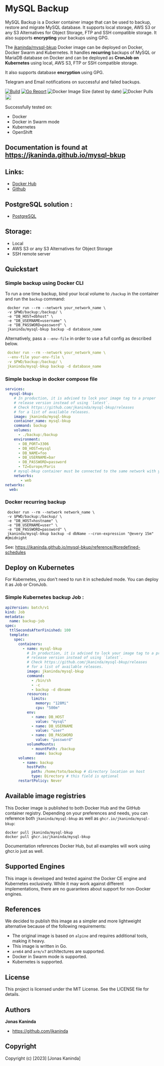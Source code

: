 # MySQL Backup
MySQL Backup is a Docker container image that can be used to backup, restore and migrate MySQL database. It supports local storage, AWS S3 or any S3 Alternatives for Object Storage, FTP and SSH compatible storage.
It also supports __encrypting__ your backups using GPG.

The [jkaninda/mysql-bkup](https://hub.docker.com/r/jkaninda/mysql-bkup) Docker image can be deployed on Docker, Docker Swarm and Kubernetes.
It handles __recurring__ backups of MySQL or MariaDB database on Docker and can be deployed as __CronJob on Kubernetes__ using local, AWS S3, FTP or SSH compatible storage.

It also supports database __encryption__ using GPG.

Telegram and Email notifications on successful and failed backups.


[![Build](https://github.com/jkaninda/mysql-bkup/actions/workflows/release.yml/badge.svg)](https://github.com/jkaninda/mysql-bkup/actions/workflows/release.yml)
[![Go Report](https://goreportcard.com/badge/github.com/jkaninda/mysql-bkup)](https://goreportcard.com/report/github.com/jkaninda/mysql-bkup)
![Docker Image Size (latest by date)](https://img.shields.io/docker/image-size/jkaninda/mysql-bkup?style=flat-square)
![Docker Pulls](https://img.shields.io/docker/pulls/jkaninda/mysql-bkup?style=flat-square)
<a href="https://ko-fi.com/jkaninda"><img src="https://uploads-ssl.webflow.com/5c14e387dab576fe667689cf/5cbed8a4ae2b88347c06c923_BuyMeACoffee_blue.png" height="20" alt="buy ma a coffee"></a>

Successfully tested on:
- Docker
- Docker in Swarm mode
- Kubernetes
- OpenShift

## Documentation is found at <https://jkaninda.github.io/mysql-bkup>


## Links:

- [Docker Hub](https://hub.docker.com/r/jkaninda/mysql-bkup)
- [Github](https://github.com/jkaninda/mysql-bkup)

## PostgreSQL solution :

- [PostgreSQL](https://github.com/jkaninda/pg-bkup)

## Storage:
- Local
- AWS S3 or any S3 Alternatives for Object Storage
- SSH remote server

## Quickstart

### Simple backup using Docker CLI

To run a one time backup, bind your local volume to `/backup` in the container and run the `backup` command:

```shell
 docker run --rm --network your_network_name \
 -v $PWD/backup:/backup/ \
 -e "DB_HOST=dbhost" \
 -e "DB_USERNAME=username" \
 -e "DB_PASSWORD=password" \
 jkaninda/mysql-bkup backup -d database_name
```

Alternatively, pass a `--env-file` in order to use a full config as described below.

```yaml
 docker run --rm --network your_network_name \
 --env-file your-env-file \
 -v $PWD/backup:/backup/ \
 jkaninda/mysql-bkup backup -d database_name
```

### Simple backup in docker compose file

```yaml
services:
  mysql-bkup:
    # In production, it is advised to lock your image tag to a proper
    # release version instead of using `latest`.
    # Check https://github.com/jkaninda/mysql-bkup/releases
    # for a list of available releases.
    image: jkaninda/mysql-bkup
    container_name: mysql-bkup
    command: backup
    volumes:
      - ./backup:/backup
    environment:
      - DB_PORT=3306
      - DB_HOST=mysql
      - DB_NAME=foo
      - DB_USERNAME=bar
      - DB_PASSWORD=password
      - TZ=Europe/Paris
    # mysql-bkup container must be connected to the same network with your database
    networks:
       - web
networks:
  web:
```

### Docker recurring backup

```shell
 docker run --rm --network network_name \
 -v $PWD/backup:/backup/ \
 -e "DB_HOST=hostname" \
 -e "DB_USERNAME=user" \
 -e "DB_PASSWORD=password" \
 jkaninda/mysql-bkup backup -d dbName --cron-expression "@every 15m" #@midnight
```
See: https://jkaninda.github.io/mysql-bkup/reference/#predefined-schedules

## Deploy on Kubernetes

For Kubernetes, you don't need to run it in scheduled mode. You can deploy it as Job or CronJob.

### Simple Kubernetes backup Job :

```yaml
apiVersion: batch/v1
kind: Job
metadata:
  name: backup-job
spec:
  ttlSecondsAfterFinished: 100
  template:
    spec:
      containers:
        - name: mysql-bkup
          # In production, it is advised to lock your image tag to a proper
          # release version instead of using `latest`.
          # Check https://github.com/jkaninda/mysql-bkup/releases
          # for a list of available releases.
          image: jkaninda/mysql-bkup
          command:
            - /bin/sh
            - -c
            - backup -d dbname
          resources:
            limits:
              memory: "128Mi"
              cpu: "500m"
          env:
            - name: DB_HOST
              value: "mysql"
            - name: DB_USERNAME
              value: "user"
            - name: DB_PASSWORD
              value: "password"
          volumeMounts:
            - mountPath: /backup
              name: backup
      volumes:
        - name: backup
          hostPath:
            path: /home/toto/backup # directory location on host
            type: Directory # this field is optional
      restartPolicy: Never
```
## Available image registries

This Docker image is published to both Docker Hub and the GitHub container registry.
Depending on your preferences and needs, you can reference both `jkaninda/mysql-bkup` as well as `ghcr.io/jkaninda/mysql-bkup`:

```
docker pull jkaninda/mysql-bkup
docker pull ghcr.io/jkaninda/mysql-bkup
```

Documentation references Docker Hub, but all examples will work using ghcr.io just as well.

## Supported Engines

This image is developed and tested against the Docker CE engine and Kubernetes exclusively.
While it may work against different implementations, there are no guarantees about support for non-Docker engines.

## References

We decided to publish this image as a simpler and more lightweight alternative because of the following requirements:

- The original image is based on `alpine` and requires additional tools, making it heavy.
- This image is written in Go.
- `arm64` and `arm/v7` architectures are supported.
- Docker in Swarm mode is supported.
- Kubernetes is supported.


## License

This project is licensed under the MIT License. See the LICENSE file for details.

## Authors

**Jonas Kaninda**
- <https://github.com/jkaninda>

## Copyright

Copyright (c) [2023] [Jonas Kaninda]
